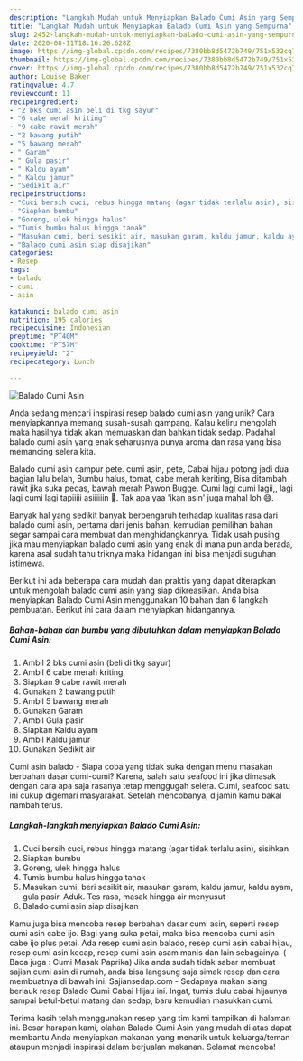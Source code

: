 ```yaml
---
description: "Langkah Mudah untuk Menyiapkan Balado Cumi Asin yang Sempurna"
title: "Langkah Mudah untuk Menyiapkan Balado Cumi Asin yang Sempurna"
slug: 2452-langkah-mudah-untuk-menyiapkan-balado-cumi-asin-yang-sempurna
date: 2020-08-11T18:16:26.628Z
image: https://img-global.cpcdn.com/recipes/7380bb8d5472b749/751x532cq70/balado-cumi-asin-foto-resep-utama.jpg
thumbnail: https://img-global.cpcdn.com/recipes/7380bb8d5472b749/751x532cq70/balado-cumi-asin-foto-resep-utama.jpg
cover: https://img-global.cpcdn.com/recipes/7380bb8d5472b749/751x532cq70/balado-cumi-asin-foto-resep-utama.jpg
author: Louise Baker
ratingvalue: 4.7
reviewcount: 11
recipeingredient:
- "2 bks cumi asin beli di tkg sayur"
- "6 cabe merah kriting"
- "9 cabe rawit merah"
- "2 bawang putih"
- "5 bawang merah"
- " Garam"
- " Gula pasir"
- " Kaldu ayam"
- " Kaldu jamur"
- "Sedikit air"
recipeinstructions:
- "Cuci bersih cuci, rebus hingga matang (agar tidak terlalu asin), sisihkan"
- "Siapkan bumbu"
- "Goreng, ulek hingga halus"
- "Tumis bumbu halus hingga tanak"
- "Masukan cumi, beri sesikit air, masukan garam, kaldu jamur, kaldu ayam, gula pasir. Aduk. Tes rasa, masak hingga air menyusut"
- "Balado cumi asin siap disajikan"
categories:
- Resep
tags:
- balado
- cumi
- asin

katakunci: balado cumi asin 
nutrition: 195 calories
recipecuisine: Indonesian
preptime: "PT40M"
cooktime: "PT57M"
recipeyield: "2"
recipecategory: Lunch

---
```



![Balado Cumi Asin](https://img-global.cpcdn.com/recipes/7380bb8d5472b749/751x532cq70/balado-cumi-asin-foto-resep-utama.jpg)

Anda sedang mencari inspirasi resep balado cumi asin yang unik? Cara menyiapkannya memang susah-susah gampang. Kalau keliru mengolah maka hasilnya tidak akan memuaskan dan bahkan tidak sedap. Padahal balado cumi asin yang enak seharusnya punya aroma dan rasa yang bisa memancing selera kita.

Balado cumi asin campur pete. cumi asin, pete, Cabai hijau potong jadi dua bagian lalu belah, Bumbu halus, tomat, cabe merah keriting, Bisa ditambah rawit jika suka pedas, bawah merah Pawon Bugge. Cumi lagi cumi lagii,, lagi lagi cumi lagi tapiiiii asiiiiiin 🤣. Tak apa yaa &#39;ikan asin&#39; juga mahal loh 😅.

Banyak hal yang sedikit banyak berpengaruh terhadap kualitas rasa dari balado cumi asin, pertama dari jenis bahan, kemudian pemilihan bahan segar sampai cara membuat dan menghidangkannya. Tidak usah pusing jika mau menyiapkan balado cumi asin yang enak di mana pun anda berada, karena asal sudah tahu triknya maka hidangan ini bisa menjadi suguhan istimewa.


Berikut ini ada beberapa cara mudah dan praktis yang dapat diterapkan untuk mengolah balado cumi asin yang siap dikreasikan. Anda bisa menyiapkan Balado Cumi Asin menggunakan 10 bahan dan 6 langkah pembuatan. Berikut ini cara dalam menyiapkan hidangannya.

<!--inarticleads1-->

##### Bahan-bahan dan bumbu yang dibutuhkan dalam menyiapkan Balado Cumi Asin:

1. Ambil 2 bks cumi asin (beli di tkg sayur)
1. Ambil 6 cabe merah kriting
1. Siapkan 9 cabe rawit merah
1. Gunakan 2 bawang putih
1. Ambil 5 bawang merah
1. Gunakan  Garam
1. Ambil  Gula pasir
1. Siapkan  Kaldu ayam
1. Ambil  Kaldu jamur
1. Gunakan Sedikit air


Cumi asin balado - Siapa coba yang tidak suka dengan menu masakan berbahan dasar cumi-cumi? Karena, salah satu seafood ini jika dimasak dengan cara apa saja rasanya tetap menggugah selera. Cumi, seafood satu ini cukup digemari masyarakat. Setelah mencobanya, dijamin kamu bakal nambah terus. 

<!--inarticleads2-->

##### Langkah-langkah menyiapkan Balado Cumi Asin:

1. Cuci bersih cuci, rebus hingga matang (agar tidak terlalu asin), sisihkan
1. Siapkan bumbu
1. Goreng, ulek hingga halus
1. Tumis bumbu halus hingga tanak
1. Masukan cumi, beri sesikit air, masukan garam, kaldu jamur, kaldu ayam, gula pasir. Aduk. Tes rasa, masak hingga air menyusut
1. Balado cumi asin siap disajikan


Kamu juga bisa mencoba resep berbahan dasar cumi asin, seperti resep cumi asin cabe ijo. Bagi yang suka petai, maka bisa mencoba cumi asin cabe ijo plus petai. Ada resep cumi asin balado, resep cumi asin cabai hijau, resep cumi asin kecap, resep cumi asin asam manis dan lain sebagainya. ( Baca juga : Cumi Masak Paprika) Jika anda sudah tidak sabar membuat sajian cumi asin di rumah, anda bisa langsung saja simak resep dan cara membuatnya di bawah ini. Sajiansedap.com - Sedapnya makan siang berlauk resep Balado Cumi Cabai Hijau ini. Ingat, tumis dulu cabai hijaunya sampai betul-betul matang dan sedap, baru kemudian masukkan cumi. 

Terima kasih telah menggunakan resep yang tim kami tampilkan di halaman ini. Besar harapan kami, olahan Balado Cumi Asin yang mudah di atas dapat membantu Anda menyiapkan makanan yang menarik untuk keluarga/teman ataupun menjadi inspirasi dalam berjualan makanan. Selamat mencoba!
